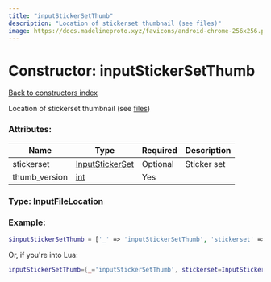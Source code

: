 ```yaml
---
title: "inputStickerSetThumb"
description: "Location of stickerset thumbnail (see files)"
image: https://docs.madelineproto.xyz/favicons/android-chrome-256x256.png
---
```

# Constructor: inputStickerSetThumb  
[Back to constructors index](index.md)



Location of stickerset thumbnail (see [files](https://core.telegram.org/api/files))

### Attributes:

| Name     |    Type       | Required | Description |
|----------|---------------|----------|-------------|
|stickerset|[InputStickerSet](../types/InputStickerSet.md) | Optional|Sticker set|
|thumb\_version|[int](../types/int.md) | Yes|



### Type: [InputFileLocation](../types/InputFileLocation.md)


### Example:

```php
$inputStickerSetThumb = ['_' => 'inputStickerSetThumb', 'stickerset' => InputStickerSet, 'thumb_version' => int];
```  


Or, if you're into Lua:

```lua
inputStickerSetThumb={_='inputStickerSetThumb', stickerset=InputStickerSet, thumb_version=int}

```


